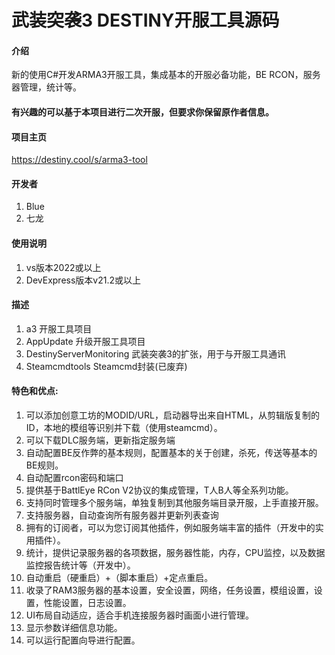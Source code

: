 # 武装突袭3 DESTINY开服工具源码

#### 介绍
新的使用C#开发ARMA3开服工具，集成基本的开服必备功能，BE RCON，服务器管理，统计等。

#### 有兴趣的可以基于本项目进行二次开服，但要求你保留原作者信息。

#### 项目主页
https://destiny.cool/s/arma3-tool

#### 开发者
1.  Blue
2.  七龙


#### 使用说明
1.  vs版本2022或以上
2.  DevExpress版本v21.2或以上

#### 描述
1.  a3 开服工具项目
2.  AppUpdate 升级开服工具项目
3.  DestinyServerMonitoring 武装突袭3的扩张，用于与开服工具通讯
4.	Steamcmdtools Steamcmd封装(已废弃)


#### 特色和优点:
1.	可以添加创意工坊的MODID/URL，启动器导出来自HTML，从剪辑版复制的ID，本地的模组等识别并下载（使用steamcmd）。
2.	可以下载DLC服务端，更新指定服务端
3.	自动配置BE反作弊的基本规则，配置基本的关于创建，杀死，传送等基本的BE规则。
4.	自动配置rcon密码和端口
5.	提供基于BattlEye RCon V2协议的集成管理，T人B人等全系列功能。
6.	支持同时管理多个服务端，单独复制到其他服务端目录开服，上手直接开服。
7.	支持服务器，自动查询所有服务器并更新列表查询
8.	拥有的订阅者，可以为您订阅其他插件，例如服务端丰富的插件（开发中的实用插件）。
9.	统计，提供记录服务器的各项数据，服务器性能，内存，CPU监控，以及数据监控报告统计等（开发中）。
10.	自动重启（硬重启）+（脚本重启）+定点重启。
11.	收录了RAM3服务器的基本设置，安全设置，网络，任务设置，模组设置，设置，性能设置，日志设置。
12.	UI布局自动适应，适合手机连接服务器时画面小进行管理。
13.	显示参数详细信息功能。
14.	可以运行配置向导进行配置。



